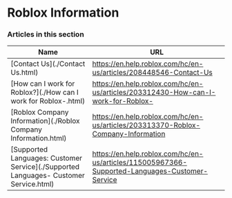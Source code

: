 # Roblox Information  
### Articles in this section
Name|URL
-|-
[Contact Us](./Contact Us.html) |https://en.help.roblox.com/hc/en-us/articles/208448546-Contact-Us
[How can I work for Roblox?](./How can I work for Roblox-.html) |https://en.help.roblox.com/hc/en-us/articles/203312430-How-can-I-work-for-Roblox-
[Roblox Company Information](./Roblox Company Information.html) |https://en.help.roblox.com/hc/en-us/articles/203313370-Roblox-Company-Information
[Supported Languages: Customer Service](./Supported Languages- Customer Service.html) |https://en.help.roblox.com/hc/en-us/articles/115005967366-Supported-Languages-Customer-Service